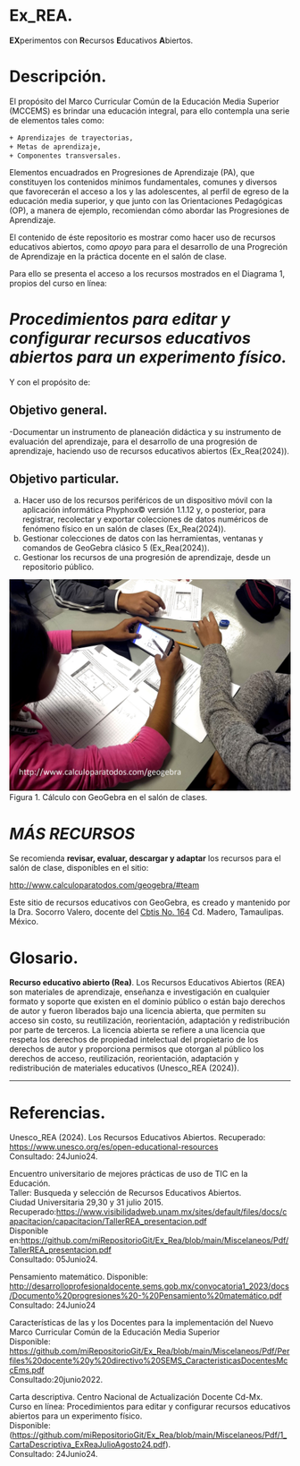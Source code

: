 # Ex_REA. 

**EX**perimentos con **R**ecursos **E**ducativos **A**biertos. 

# Descripción.

El propósito del Marco Curricular Común de la Educación Media Superior (MCCEMS) es brindar 
una educación integral, para ello contempla una serie de elementos tales como:

	+ Aprendizajes de trayectorias,
	+ Metas de aprendizaje,
	+ Componentes transversales.

Elementos encuadrados en Progresiones de Aprendizaje (PA), que constituyen los contenidos mínimos 
fundamentales, comunes y diversos que favorecerán el acceso a los y las adolescentes, al perfil de 
egreso de la educación media superior, y que junto con las Orientaciones Pedagógicas (OP), 
a manera de ejemplo, recomiendan cómo abordar las Progresiones de Aprendizaje.

El contenido de éste repositorio es mostrar como hacer uso de recursos educativos abiertos, 
como _apoyo_ para para el desarrollo de una Progreción de Aprendizaje en la práctica docente en el salón de clase.

Para ello se presenta el acceso a los recursos mostrados en el Diagrama 1, propios del curso en línea: 

# _Procedimientos para editar y configurar recursos educativos abiertos para un experimento físico._

Y con el propósito de:

## Objetivo general. 

-Documentar un instrumento de planeación didáctica y su instrumento de evaluación del aprendizaje, para el desarrollo 
de una progresión de aprendizaje, haciendo uso de recursos educativos abiertos (Ex_Rea(2024)). 

## Objetivo particular. 

<ol type="a">
  <li> Hacer uso de los recursos periféricos de un dispositivo móvil 
      con la aplicación informática Phyphox© versión 1.1.12 y, o posterior, para 
	  registrar, recolectar y exportar colecciones de datos numéricos 
	  de fenómeno físico en un salón de clases (Ex_Rea(2024)). </li>
  <li> Gestionar colecciones de datos con las herramientas, 
	   ventanas y comandos de GeoGebra clásico 5 (Ex_Rea(2024)). </li>
  <li> Gestionar los recursos de una progresión de aprendizaje, desde un repositorio público. </li> 
</ol>


![cálculo con GeoGebra](https://github.com/miRepositorioGit/Ex_Rea/blob/main/Miscelaneos/Img/pic_alumnos1.jpg) 
</br>
Figura 1. Cálculo con GeoGebra en el salón de clases.
</br>


# _MÁS RECURSOS_ 

Se recomienda **revisar, evaluar, descargar y adaptar** los recursos para el salón de clase, disponibles en el sitio:

http://www.calculoparatodos.com/geogebra/#team 

Este sitio de recursos educativos con GeoGebra, es creado y mantenido por la Dra. Socorro Valero, 
docente del [Cbtis No. 164](https://cbtis164.edu.mx/web/) Cd. Madero, Tamaulipas. México.


# Glosario.

**Recurso educativo abierto (Rea)**.
	Los Recursos Educativos Abiertos (REA) son materiales de aprendizaje, 
	enseñanza e investigación en cualquier formato y soporte que existen 
	en el dominio público o están bajo derechos de autor y fueron 
	liberados bajo una licencia abierta, que permiten su acceso sin costo,
	su reutilización, reorientación, adaptación y redistribución por parte
	de terceros. 	La licencia abierta se refiere a una licencia que 
	respeta los derechos de propiedad intelectual del propietario de los 
	derechos de autor y proporciona permisos que otorgan al público los 
	derechos de acceso, reutilización, reorientación, adaptación y 
	redistribución de materiales educativos (Unesco_REA (2024)).
	
***
	
# Referencias.

Unesco_REA (2024).
Los Recursos Educativos Abiertos.
Recuperado: https://www.unesco.org/es/open-educational-resources </br>
Consultado: 24Junio24.

Encuentro universitario de mejores prácticas de uso de TIC en la Educación.</br>
Taller: Busqueda y selección de Recursos Educativos Abiertos.</br>
Ciudad Universitaria 29,30 y 31 julio 2015.</br>
Recuperado:https://www.visibilidadweb.unam.mx/sites/default/files/docs/capacitacion/capacitacion/TallerREA_presentacion.pdf </br>
Disponible en:https://github.com/miRepositorioGit/Ex_Rea/blob/main/Miscelaneos/Pdf/TallerREA_presentacion.pdf </br>
Consultado: 05Junio24.</br>

Pensamiento matemático.
Disponible:
http://desarrolloprofesionaldocente.sems.gob.mx/convocatoria1_2023/docs/Documento%20progresiones%20-%20Pensamiento%20matemático.pdf </br>
Consultado: 24Junio24 </br>

Características de las y los Docentes para la implementación del Nuevo Marco Curricular Común de la Educación Media Superior </br>
Disponible: https://github.com/miRepositorioGit/Ex_Rea/blob/main/Miscelaneos/Pdf/Perfiles%20docente%20y%20directivo%20SEMS_CaracteristicasDocentesMccEms.pdf </br>
Consultado:20junio2022. </br>

Carta descriptiva. Centro Nacional de Actualización Docente Cd-Mx. </br>
Curso en línea: Procedimientos para editar y configurar recursos educativos abiertos para un experimento físico. </br>
Disponible: (https://github.com/miRepositorioGit/Ex_Rea/blob/main/Miscelaneos/Pdf/1_CartaDescriptiva_ExReaJulioAgosto24.pdf). </br>
Consultado: 24Junio24. </br>
